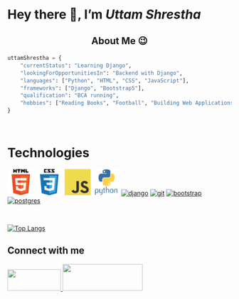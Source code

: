 # <h1>Hey there 👋, I’m<i> Uttam Shrestha</i></h1>

<h2 align="center">About Me 😉</h2>

```py
uttamShrestha = {
    "currentStatus": "Learning Django",
    "lookingForOpportunitiesIn": "Backend with Django",
    "languages": ["Python", "HTML", "CSS", "JavaScript"],
    "frameworks": ["Django", "Bootstrap5"],
    "qualification": "BCA running",
    "hobbies": ["Reading Books", "Football", "Building Web Applications"]
}
```
<br>

# Technologies

<p align="left">

<a href="https://www.w3schools.com/html/" target="_blank"> 
<img src="https://raw.githubusercontent.com/devicons/devicon/master/icons/html5/html5-original-wordmark.svg" alt="html5" width="60" height="60"/></a>
<a href="https://www.w3schools.com/css/" target="_blank"> 
<img src="https://raw.githubusercontent.com/devicons/devicon/master/icons/css3/css3-original-wordmark.svg" alt="css3" width="60" height="60"/></a>
<a href="https://www.w3schools.com/js/" target="_blank"> <img src="https://raw.githubusercontent.com/devicons/devicon/master/icons/javascript/javascript-original.svg" alt="javascript" width="60" height="60"/></a>
<a href="https://www.python.org/" target="_blank"> <img src="https://raw.githubusercontent.com/devicons/devicon/master/icons/python/python-original-wordmark.svg" alt="python" width="60" height="60"/></a>
<a href = "https://www.djangoproject.com/"  target="_blank">
<img src = "https://encrypted-tbn0.gstatic.com/images?q=tbn:ANd9GcQAol6ee04wbzdltVJBsnm_1TGwpQYidVFwvw&usqp=CAU" alt = "django" width = "60" height = "60"></a>
<a href="https://git-scm.com/" target="_blank"> 
<img src="https://www.vectorlogo.zone/logos/git-scm/git-scm-icon.svg" alt="git" width="60" height="60"/></a>
<a href="https://www.getbootstrap.com/" target="_blank"> <img src="https://www.vectorlogo.zone/logos/getbootstrap/getbootstrap-icon.svg" alt="bootstrap" width="60" height="60"/></a>
<a href="https://www.postgresql.org" target="_blank"> <img src="https://www.postgresql.org/media/img/about/press/elephant.png" alt="postgres" width="55" height="60"/> </a>
</p>
</br> 

[![Top Langs](https://github-readme-stats.vercel.app/api/top-langs/?username=uttamshr10&show_icons=true&theme=tokyonight&layout=compact)](https://github.com/uttamshr10/github-readme-status)

## Connect with me

<a href="mailto:utam.shrestha65@gmail.com">
<img src="https://ssl.gstatic.com/ui/v1/icons/mail/rfr/logo_gmail_lockup_default_1x_r5.png" height="48" width="120">
</a>
<a href = "https://www.linkedin.com/in/uttam-shrestha-b96032224/" target="_blank">
<img src="https://www.logo.wine/a/logo/LinkedIn/LinkedIn-Wordmark-White-Dark-Background-Logo.wine.svg" height = "60" width="180">
</a>
